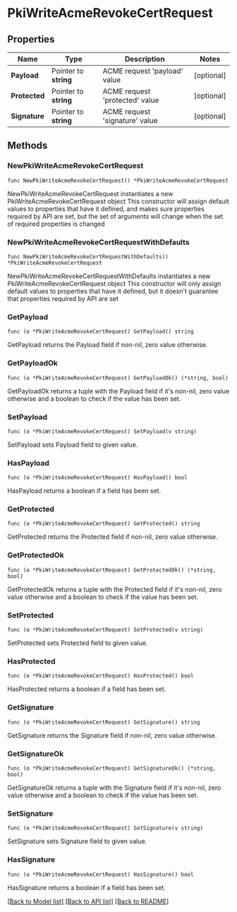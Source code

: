 # PkiWriteAcmeRevokeCertRequest


## Properties

Name | Type | Description | Notes
------------ | ------------- | ------------- | -------------
**Payload** | Pointer to **string** | ACME request &#x27;payload&#x27; value | [optional] 
**Protected** | Pointer to **string** | ACME request &#x27;protected&#x27; value | [optional] 
**Signature** | Pointer to **string** | ACME request &#x27;signature&#x27; value | [optional] 



## Methods


### NewPkiWriteAcmeRevokeCertRequest

`func NewPkiWriteAcmeRevokeCertRequest() *PkiWriteAcmeRevokeCertRequest`

NewPkiWriteAcmeRevokeCertRequest instantiates a new PkiWriteAcmeRevokeCertRequest object
This constructor will assign default values to properties that have it defined,
and makes sure properties required by API are set, but the set of arguments
will change when the set of required properties is changed

### NewPkiWriteAcmeRevokeCertRequestWithDefaults

`func NewPkiWriteAcmeRevokeCertRequestWithDefaults() *PkiWriteAcmeRevokeCertRequest`

NewPkiWriteAcmeRevokeCertRequestWithDefaults instantiates a new PkiWriteAcmeRevokeCertRequest object
This constructor will only assign default values to properties that have it defined,
but it doesn't guarantee that properties required by API are set


### GetPayload

`func (o *PkiWriteAcmeRevokeCertRequest) GetPayload() string`

GetPayload returns the Payload field if non-nil, zero value otherwise.

### GetPayloadOk

`func (o *PkiWriteAcmeRevokeCertRequest) GetPayloadOk() (*string, bool)`

GetPayloadOk returns a tuple with the Payload field if it's non-nil, zero value otherwise
and a boolean to check if the value has been set.

### SetPayload

`func (o *PkiWriteAcmeRevokeCertRequest) SetPayload(v string)`

SetPayload sets Payload field to given value.


### HasPayload

`func (o *PkiWriteAcmeRevokeCertRequest) HasPayload() bool`

HasPayload returns a boolean if a field has been set.




### GetProtected

`func (o *PkiWriteAcmeRevokeCertRequest) GetProtected() string`

GetProtected returns the Protected field if non-nil, zero value otherwise.

### GetProtectedOk

`func (o *PkiWriteAcmeRevokeCertRequest) GetProtectedOk() (*string, bool)`

GetProtectedOk returns a tuple with the Protected field if it's non-nil, zero value otherwise
and a boolean to check if the value has been set.

### SetProtected

`func (o *PkiWriteAcmeRevokeCertRequest) SetProtected(v string)`

SetProtected sets Protected field to given value.


### HasProtected

`func (o *PkiWriteAcmeRevokeCertRequest) HasProtected() bool`

HasProtected returns a boolean if a field has been set.




### GetSignature

`func (o *PkiWriteAcmeRevokeCertRequest) GetSignature() string`

GetSignature returns the Signature field if non-nil, zero value otherwise.

### GetSignatureOk

`func (o *PkiWriteAcmeRevokeCertRequest) GetSignatureOk() (*string, bool)`

GetSignatureOk returns a tuple with the Signature field if it's non-nil, zero value otherwise
and a boolean to check if the value has been set.

### SetSignature

`func (o *PkiWriteAcmeRevokeCertRequest) SetSignature(v string)`

SetSignature sets Signature field to given value.


### HasSignature

`func (o *PkiWriteAcmeRevokeCertRequest) HasSignature() bool`

HasSignature returns a boolean if a field has been set.









[[Back to Model list]](../README.md#documentation-for-models) [[Back to API list]](../README.md#documentation-for-api-endpoints) [[Back to README]](../README.md)


